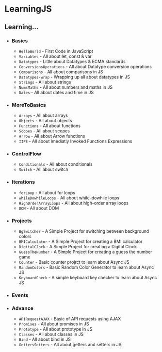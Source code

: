 # LearningJS

## Learning...

- ### Basics
  - `HelloWorld` - First Code in JavaScript
  - `Variables` - All about let, const & var
  - `Datatypes` - Little about Datatypes & ECMA standards
  - `ConversionsOperations` - All about Datatype conversion operations
  - `Comparisons` - All about comparisons in JS
  - `Datatypes-wrap` - Wrapping up all about datatypes in JS
  - `Strings` - All about strings
  - `NumsMaths` - All about numbers and maths in JS
  - `Dates` - All about dates and time in JS
- ### MoreToBasics
  - `Arrays` - All about arrays
  - `Objects` - All about objects
  - `Functions` - All about functions
  - `Scopes` - All about scopes
  - `Arrow` - All about Arrow functions
  - `IIFE` - All about Imediatly Invoked Functions Expressions
- ### ControlFlow
  - `Conditionals` - All about conditionals
  - `Switch` - All about switch
- ### Iterations
  - `forLoop` - All about for loops
  - `whileDowhileLoops` - All about while-dowhile loops
  - `HighOrderArrayLoops` - All about high-order array loops
  - `DOM` - All about DOM
- ### Projects
  - `BgSwitcher` - A Simple Project for switching between background colors
  - `BMICalculator` - A Simple Project for creating a BMI calculator
  - `DigitalClock` - A Simple Project for creating a Digital Clock
  - `GuessTheNumber` - A Simple Project for creating a guess the number game
  - `Counter` - Basic counter projrct to learn about Async JS
  - `RandomColors` - Basic Random Color Generator to learn about Async JS
  - `KeyboardCheck` - A simple keyboard key checker to learn about Async JS
- ### Events
- ### Advance
  - `APIRequestAJAX` - Basic of API requests using AJAX
  - `Promises` - All about promises in JS
  - `Prototype` - All about prototype in JS
  - `Classes` - All about classes in JS
  - `Bind` - All about bind in JS
  - `GettersSetters` - All about getters and setters in JS
